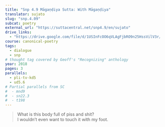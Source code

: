 ```yaml
---
title: "Snp 4.9 Māgaṇḍiya Sutta: With Māgaṇḍiya"
translator: sujato
slug: "snp.4.09"
subcat: poetry
external_url: "https://suttacentral.net/snp4.9/en/sujato"
drive_links:
  - "https://drive.google.com/file/d/1USInFcOO6qVLAgFjbRO9n25HssVilV3r/view?usp=drivesdk"
course: canonical-poetry
tags:
  - dialogue
  - snp
# thought tag covered by Geoff's "Recognizing" anthology
year: 2018
pages: 3
parallels:
  - pli-tv-kd5
  - ud5.6
# Partial parallels from SC
#  - mnd9
#  - sn22.3
#  - t198
---
```


> What is this body full of piss and shit?  
I wouldn’t even want to touch it with my foot.
